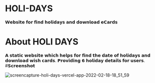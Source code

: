 # HOLI-DAYS
𝗪𝗲𝗯𝘀𝗶𝘁𝗲 𝗳𝗼𝗿 𝗳𝗶𝗻𝗱 𝗵𝗼𝗹𝗶𝗱𝗮𝘆𝘀 𝗮𝗻𝗱 𝗱𝗼𝘄𝗻𝗹𝗼𝗮𝗱 𝗲𝗖𝗮𝗿𝗱𝘀
# About HOLI DAYS
𝗔 𝘀𝘁𝗮𝘁𝗶𝗰 𝘄𝗲𝗯𝘀𝗶𝘁𝗲 𝘄𝗵𝗶𝗰𝗵 𝗵𝗲𝗹𝗽𝘀 𝗳𝗼𝗿 𝗳𝗶𝗻𝗱 𝘁𝗵𝗲 𝗱𝗮𝘁𝗲 𝗼𝗳 𝗵𝗼𝗹𝗶𝗱𝗮𝘆𝘀 𝗮𝗻𝗱 𝗱𝗼𝘄𝗻𝗹𝗼𝗮𝗱 𝘄𝗶𝘀𝗵 𝗰𝗮𝗿𝗱𝘀. 𝗣𝗿𝗼𝘃𝗶𝗱𝗶𝗻𝗴 𝟲 𝗵𝗼𝗹𝗶𝗱𝗮𝘆 𝗱𝗲𝘁𝗮𝗶𝗹𝘀 𝗳𝗼𝗿 𝘂𝘀𝗲𝗿𝘀.
#𝗦𝗰𝗿𝗲𝗲𝗻𝘀𝗵𝗼𝘁

![screencapture-holi-days-vercel-app-2022-02-18-18_51_59](https://user-images.githubusercontent.com/97297260/154690267-f2274e3a-b158-4595-998a-fdb37b59a77a.png)

